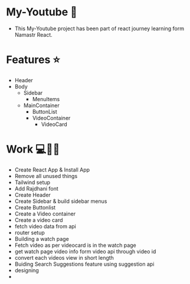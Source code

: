 # My-Youtube 🚀

- This My-Youtube project has been part of react journey learning form Namastr React.


# Features ⭐

- Header
- Body
    - Sidebar
        - MenuItems
    - MainContainer
        - ButtonList
        - VideoContainer
            - VideoCard


# Work 💻🧑‍💻

- Create React App & Install App
- Remove all unused things
- Tailwind setup
- Add Rajdhani font
- Create Header
- Create Sidebar & build sidebar menus
- Create Buttonlist
- Create a Video container
- Create a video card
- fetch video data from api
- router setup
- Building a watch page
- Fetch video as per videocard is in the watch page
- get watch page video info form video api through video id 
- convert each videos view in short length
- Buiding Search Suggestions feature using suggestion api
- designing
- 